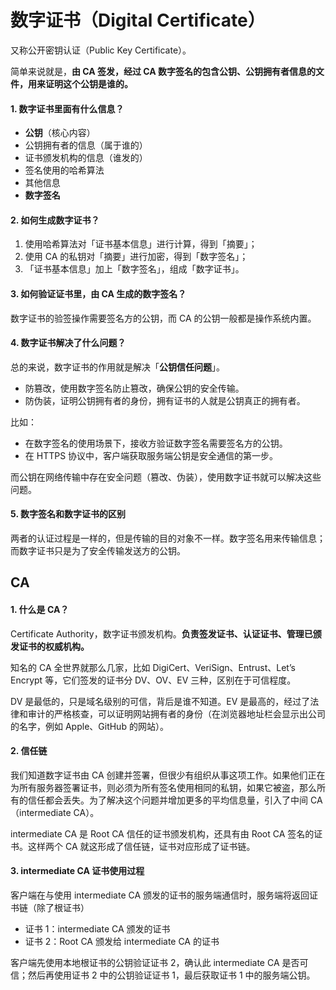 # 数字证书（Digital Certificate）

又称公开密钥认证（Public Key Certificate）。

简单来说就是，**由 CA 签发，经过 CA 数字签名的包含公钥、公钥拥有者信息的文件，用来证明这个公钥是谁的。**

#### 1. 数字证书里面有什么信息？

- **公钥**（核心内容）
- 公钥拥有者的信息（属于谁的）
- 证书颁发机构的信息（谁发的）
- 签名使用的哈希算法
- 其他信息
- **数字签名**

#### 2. 如何生成数字证书？

1. 使用哈希算法对「证书基本信息」进行计算，得到「摘要」；
2. 使用 CA 的私钥对「摘要」进行加密，得到「数字签名」；
3. 「证书基本信息」加上「数字签名」，组成「数字证书」。

#### 3. 如何验证证书里，由 CA 生成的数字签名？  
数字证书的验签操作需要签名方的公钥，而 CA 的公钥一般都是操作系统内置。

#### 4. 数字证书解决了什么问题？
总的来说，数字证书的作用就是解决「**公钥信任问题**」。

- 防篡改，使用数字签名防止篡改，确保公钥的安全传输。
- 防伪装，证明公钥拥有者的身份，拥有证书的人就是公钥真正的拥有者。

比如：

- 在数字签名的使用场景下，接收方验证数字签名需要签名方的公钥。
- 在 HTTPS 协议中，客户端获取服务端公钥是安全通信的第一步。

而公钥在网络传输中存在安全问题（篡改、伪装），使用数字证书就可以解决这些问题。

#### 5. 数字签名和数字证书的区别
两者的认证过程是一样的，但是传输的目的对象不一样。数字签名用来传输信息；而数字证书只是为了安全传输发送方的公钥。


## CA

#### 1. 什么是 CA？
Certificate Authority，数字证书颁发机构。**负责签发证书、认证证书、管理已颁发证书的权威机构。**

知名的 CA 全世界就那么几家，比如 DigiCert、VeriSign、Entrust、Let’s Encrypt 等，它们签发的证书分 DV、OV、EV 三种，区别在于可信程度。

DV 是最低的，只是域名级别的可信，背后是谁不知道。EV 是最高的，经过了法律和审计的严格核查，可以证明网站拥有者的身份（在浏览器地址栏会显示出公司的名字，例如 Apple、GitHub 的网站）。

#### 2. 信任链
我们知道数字证书由 CA 创建并签署，但很少有组织从事这项工作。如果他们正在为所有服务器签署证书，则必须为所有签名使用相同的私钥，如果它被盗，那么所有的信任都会丢失。为了解决这个问题并增加更多的平均信息量，引入了中间 CA（intermediate CA）。

intermediate CA 是 Root CA 信任的证书颁发机构，还具有由 Root CA 签名的证书。这样两个 CA 就这形成了信任链，证书对应形成了证书链。

#### 3. intermediate CA 证书使用过程
客户端在与使用 intermediate CA 颁发的证书的服务端通信时，服务端将返回证书链（除了根证书）

- 证书 1：intermediate CA 颁发的证书
- 证书 2：Root CA 颁发给 intermediate CA 的证书

客户端先使用本地根证书的公钥验证证书 2，确认此 intermediate CA 是否可信；然后再使用证书 2 中的公钥验证证书 1，最后获取证书 1 中的服务端公钥。

